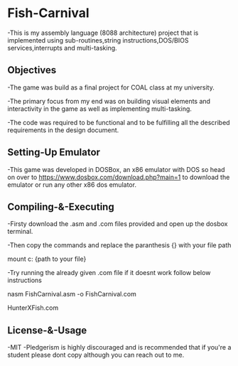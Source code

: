# Fish-Carnival

-This is my assembly language (8088 architecture) project that is implemented using sub-routines,string instructions,DOS/BIOS services,interrupts and multi-tasking.

## Objectives
-The game was build as a final project for COAL class at my university.

-The primary focus from my end was on building visual elements and interactivity in the game as well as implementing multi-tasking.

-The code was required to be functional and to be fulfilling all the described requirements in the design document.

## Setting-Up Emulator

-This game was developed in DOSBox, an x86 emulator with DOS so head on over to https://www.dosbox.com/download.php?main=1 to download the emulator or run any other x86 dos emulator.

## Compiling-&-Executing

-Firsty download the .asm and .com files provided and open up the dosbox terminal.

-Then copy the commands and replace the paranthesis {} with your file path

mount c: {path to your file}

-Try running the already given .com file if it doesnt work follow below instructions

nasm FishCarnival.asm -o FishCarnival.com

HunterXFish.com

## License-&-Usage

-MIT
-Pledgerism is highly discouraged and is recommended that if you're a student please dont copy although you can reach out to me.
